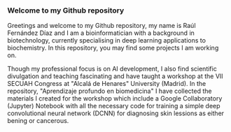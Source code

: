 ### Welcome to my Github repository

Greetings and welcome to my Github repository, my name is Raúl Fernández Díaz and I am a bioinformatician with a background in biotechnology, currently specialising in deep learning applications to biochemistry. In this repository, you may find some projects I am working on. 

Though my professional focus is on AI development, I also find scientific divulgation and teaching fascinating and have taught a workshop at the VII SECUAH Congress at "Alcalá de Henares" University (Madrid). In the repository, "Aprendizaje profundo en biomedicina" I have collected the materials I created for the workshop which include a Google Collaboratory (Jupyter) Notebook with all the necessary code for training a simple deep convolutional neural network (DCNN) for diagnosing skin lessions as either bening or cancerous. 
